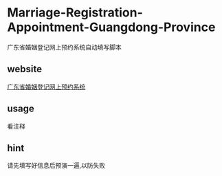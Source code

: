 # Marriage-Registration-Appointment-Guangdong-Province
广东省婚姻登记网上预约系统自动填写脚本
## website
[广东省婚姻登记网上预约系统](https://www.gdhy.gov.cn)

## usage
看注释
## hint
请先填写好信息后预演一遍,以防失败
